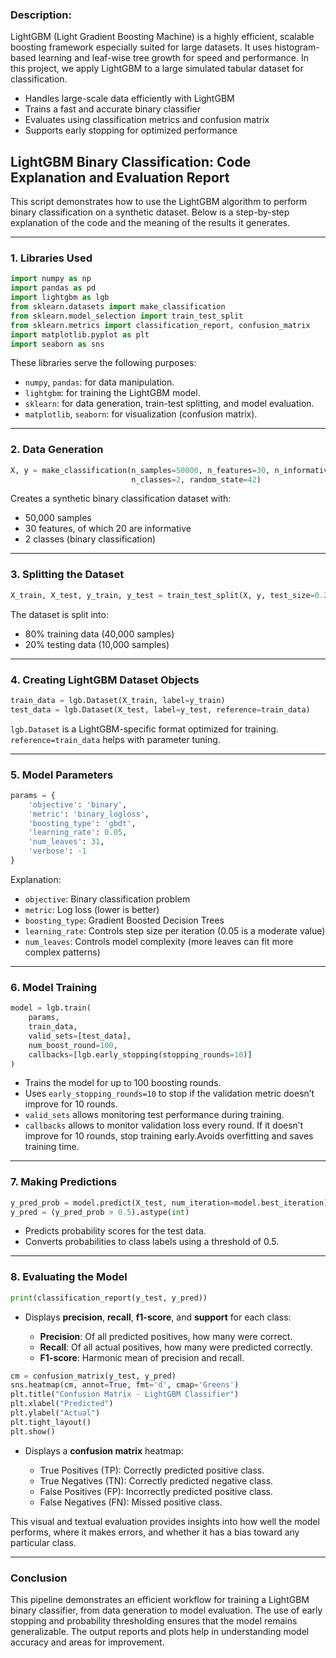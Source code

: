 ### Description:

LightGBM (Light Gradient Boosting Machine) is a highly efficient, scalable boosting framework especially suited for large datasets. It uses histogram-based learning and leaf-wise tree growth for speed and performance. In this project, we apply LightGBM to a large simulated tabular dataset for classification.

- Handles large-scale data efficiently with LightGBM
- Trains a fast and accurate binary classifier
- Evaluates using classification metrics and confusion matrix
- Supports early stopping for optimized performance

## LightGBM Binary Classification: Code Explanation and Evaluation Report

This script demonstrates how to use the LightGBM algorithm to perform binary classification on a synthetic dataset. Below is a step-by-step explanation of the code and the meaning of the results it generates.

---

### **1. Libraries Used**

```python
import numpy as np
import pandas as pd
import lightgbm as lgb
from sklearn.datasets import make_classification
from sklearn.model_selection import train_test_split
from sklearn.metrics import classification_report, confusion_matrix
import matplotlib.pyplot as plt
import seaborn as sns
```

These libraries serve the following purposes:

* `numpy`, `pandas`: for data manipulation.
* `lightgbm`: for training the LightGBM model.
* `sklearn`: for data generation, train-test splitting, and model evaluation.
* `matplotlib`, `seaborn`: for visualization (confusion matrix).

---

### **2. Data Generation**

```python
X, y = make_classification(n_samples=50000, n_features=30, n_informative=20,
                           n_classes=2, random_state=42)
```

Creates a synthetic binary classification dataset with:

* 50,000 samples
* 30 features, of which 20 are informative
* 2 classes (binary classification)

---

### **3. Splitting the Dataset**

```python
X_train, X_test, y_train, y_test = train_test_split(X, y, test_size=0.2, random_state=42)
```

The dataset is split into:

* 80% training data (40,000 samples)
* 20% testing data (10,000 samples)

---

### **4. Creating LightGBM Dataset Objects**

```python
train_data = lgb.Dataset(X_train, label=y_train)
test_data = lgb.Dataset(X_test, label=y_test, reference=train_data)
```

`lgb.Dataset` is a LightGBM-specific format optimized for training. `reference=train_data` helps with parameter tuning.

---

### **5. Model Parameters**

```python
params = {
    'objective': 'binary',
    'metric': 'binary_logloss',
    'boosting_type': 'gbdt',
    'learning_rate': 0.05,
    'num_leaves': 31,
    'verbose': -1
}
```

Explanation:

* `objective`: Binary classification problem
* `metric`: Log loss (lower is better)
* `boosting_type`: Gradient Boosted Decision Trees
* `learning_rate`: Controls step size per iteration (0.05 is a moderate value)
* `num_leaves`: Controls model complexity (more leaves can fit more complex patterns)

---

### **6. Model Training**

```python
model = lgb.train(
    params,
    train_data,
    valid_sets=[test_data],
    num_boost_round=100,
    callbacks=[lgb.early_stopping(stopping_rounds=10)]
)
```

* Trains the model for up to 100 boosting rounds.
* Uses `early_stopping_rounds=10` to stop if the validation metric doesn’t improve for 10 rounds.
* `valid_sets` allows monitoring test performance during training.
* `callbacks` allows to monitor validation loss every round. If it doesn’t improve for 10 rounds, stop training early.Avoids overfitting and saves training time.

---

### **7. Making Predictions**

```python
y_pred_prob = model.predict(X_test, num_iteration=model.best_iteration)
y_pred = (y_pred_prob > 0.5).astype(int)
```

* Predicts probability scores for the test data.
* Converts probabilities to class labels using a threshold of 0.5.

---

### **8. Evaluating the Model**

```python
print(classification_report(y_test, y_pred))
```

* Displays **precision**, **recall**, **f1-score**, and **support** for each class:

  * **Precision**: Of all predicted positives, how many were correct.
  * **Recall**: Of all actual positives, how many were predicted correctly.
  * **F1-score**: Harmonic mean of precision and recall.

```python
cm = confusion_matrix(y_test, y_pred)
sns.heatmap(cm, annot=True, fmt='d', cmap='Greens')
plt.title("Confusion Matrix - LightGBM Classifier")
plt.xlabel("Predicted")
plt.ylabel("Actual")
plt.tight_layout()
plt.show()
```

* Displays a **confusion matrix** heatmap:

  * True Positives (TP): Correctly predicted positive class.
  * True Negatives (TN): Correctly predicted negative class.
  * False Positives (FP): Incorrectly predicted positive class.
  * False Negatives (FN): Missed positive class.

This visual and textual evaluation provides insights into how well the model performs, where it makes errors, and whether it has a bias toward any particular class.

---

### **Conclusion**

This pipeline demonstrates an efficient workflow for training a LightGBM binary classifier, from data generation to model evaluation. The use of early stopping and probability thresholding ensures that the model remains generalizable. The output reports and plots help in understanding model accuracy and areas for improvement.
